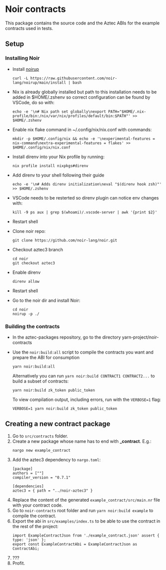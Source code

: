 # Noir contracts

This package contains the source code and the Aztec ABIs for the example contracts used in tests.

## Setup

### Installing Noir

- Install [noirup](https://github.com/noir-lang/noirup)
  ```
  curl -L https://raw.githubusercontent.com/noir-lang/noirup/main/install | bash
  ```
- Nix is already globally installed but path to this installation needs to be added in $HOME/.zshenv so correct configuration can be found by VSCode, do so with:
  ```
  echo -e '\n# Nix path set globally\nexport PATH="$HOME/.nix-profile/bin:/nix/var/nix/profiles/default/bin:$PATH"' >> $HOME/.zshenv
  ```
- Enable nix flake command in ~/.config/nix/nix.conf with commands:
  ```
  mkdir -p $HOME/.config/nix && echo -e '\nexperimental-features = nix-command\nextra-experimental-features = flakes' >> $HOME/.config/nix/nix.conf
  ```
- Install direnv into your Nix profile by running:
  ```
  nix profile install nixpkgs#direnv
  ```
- Add direnv to your shell following their guide
  ```
  echo -e '\n# Adds direnv initialization\neval "$(direnv hook zsh)"' >> $HOME/.zshenv
  ```
- VSCode needs to be resterted so direnv plugin can notice env changes with:
  ```
  kill -9 ps aux | grep $(whoami)/.vscode-server | awk '{print $2}'
  ```
- Restart shell

- Clone noir repo:
  ```
  git clone https://github.com/noir-lang/noir.git
  ```

- Checkout aztec3 branch
  ```
  cd noir
  git checkout aztec3
  ```

- Enable direnv
  ```
  direnv allow
  ```

- Restart shell

- Go to the noir dir and install Noir:
  ```
  cd noir
  noirup -p ./
  ```

### Building the contracts

- In the aztec-packages repository, go to the directory yarn-project/noir-contracts

- Use the `noir:build:all` script to compile the contracts you want and prepare the ABI for consumption
  ```
  yarn noir:build:all
  ```

  Alternatively you can run `yarn noir:build CONTRACT1 CONTRACT2...` to build a subset of contracts:

  ```
  yarn noir:build zk_token public_token
  ```

  To view compilation output, including errors, run with the `VERBOSE=1` flag:

  ```
  VERBOSE=1 yarn noir:build zk_token public_token
  ```

## Creating a new contract package
1. Go to `src/contracts` folder.
2. Create a new package whose name has to end with **_contract**. E.g.:
    ```
    nargo new example_contract
    ```
3. Add the aztec3 dependency to `nargo.toml`:
    ```
    [package]
    authors = [""]
    compiler_version = "0.7.1"

    [dependencies]
    aztec3 = { path = "../noir-aztec3" }
    ```
4. Replace the content of the generated `example_contract/src/main.nr` file with your contract code.
4. Go to `noir-contracts` root folder and run `yarn noir:build example` to compile the contract.
5. Export the abi in `src/examples/index.ts` to be able to use the contract in the rest of the project:
    ```
    import ExampleContractJson from './example_contract.json' assert { type: 'json' };
    export const ExampleContractAbi = ExampleContractJson as ContractAbi;
    ```
6. ???
7. Profit.